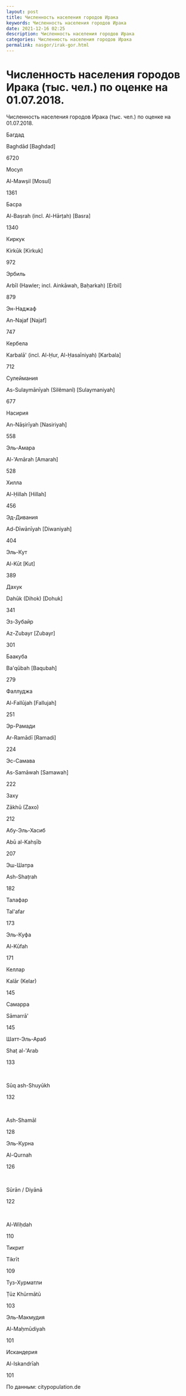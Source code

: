 ```yaml
---
layout: post
title: Численность населения городов Ирака
keywords: Численность населения городов Ирака
date: 2021-12-16 02:25
description: Численность населения городов Ирака
categories: Численность населения городов Ирака
permalink: nasgor/irak-gor.html
---
```


# Численность населения городов Ирака (тыс. чел.) по оценке на 01.07.2018.




Численность населения городов Ирака (тыс. чел.) по оценке на 01.07.2018.








Багдад


Baghdād [Baghdad]


6720






Мосул


Al-Mawṣil [Mosul]


1361






Басра


Al-Baṣrah (incl. Al-Hārṭah) [Basra]


1340








Киркук


Kirkūk [Kirkuk]


972







Эрбиль


Arbīl (Hawler‎; incl. Ainkāwah, Baḥarkah) [Erbil‎]


879






Эн-Наджаф


An-Najaf [Najaf]


747






Кербела


Karbalā&#39; (incl. Al-Ḥur, Al-Ḥasaīniyah) [Karbala]


712






Сулеймания


As-Sulaymānīyah (Silêmanî) [Sulaymaniyah]


677






Насирия


An-Nāṣirīyah [Nasiriyah]


558






Эль-Амара


Al-&#39;Amārah [Amarah]


528






Хилла


Al-Ḥillah [Hillah]


456






Эд-Дивания


Ad-Dīwānīyah [Diwaniyah]


404






Эль-Кут


Al-Kūt [Kut]


389






Дахук


Dahūk (Dihok) [Dohuk]


341






Эз-Зубайр


Az-Zubayr [Zubayr]


301






Баакуба


Ba&#39;qūbah [Baqubah]


279






Фаллуджа


Al-Fallūjah [Fallujah]


251






Эр-Рамади


Ar-Ramādī [Ramadi]


224






Эс-Самава


As-Samāwah [Samawah]


222






Заху


Zākhū (Zaxo)


212






Абу-Эль-Хасиб


Abū al-Kahṣīb


207






Эш-Шатра


Ash-Shaṭrah


182






Талафар


Tal&#39;afar


173






Эль-Куфа


Al-Kūfah


171






Келлар


Kalār (Kelar)


145






Самарра


Sāmarrā&#39;


145






Шатт-Эль-Араб


Shaṭ al-&#39;Arab


133






 


Sūq ash-Shuyūkh


132






 


Ash-Shamāl


128






Эль-Курна


Al-Qurnah


126






 


Sūrān / Diyānā


122






 


Al-Wiḥdah


110






Тикрит


Tikrīt


109






Туз-Хурматли


Ṭūz Khūrmātū


103






Эль-Макмудия


Al-Maḥmūdiyah


101






Искандерия


Al-Iskandrīah


101












По данным: citypopulation.de


			
